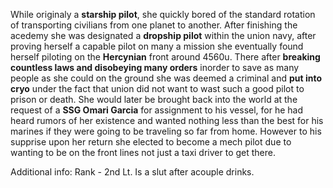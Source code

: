 While originaly a **starship pilot**, she quickly bored of the standard rotation of transporting civilians from one planet to another. After finishing the acedemy she was designated a **dropship pilot** within the union navy, after proving herself a capable pilot on many a mission she eventually found herself piloting on the **Hercynian** front around 4560u. There after **breaking countless laws and disobeying many orders** inorder to save as many people as she could on the ground she was deemed a criminal and **put into cryo** under the fact that union did not want to wast such a good pilot to prison or death. She would later be brought back into the world at the request of a **SSG Omari Garcia** for assignment to his vessel, for he had heard rumors of her existence and wanted nothing less than the best for his marines if they were going to be traveling so far from home. However to his supprise upon her return she elected to become a mech pilot due to wanting to be on the front lines not just a taxi driver to get there.

Additional info:
Rank - 2nd Lt.
Is a slut after acouple drinks.
